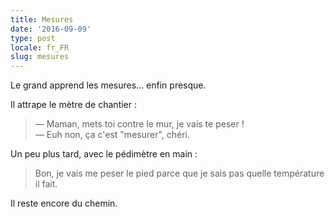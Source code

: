 ```yaml
---
title: Mesures
date: '2016-09-09'
type: post
locale: fr_FR
slug: mesures
---
```


Le grand apprend les mesures… enfin presque.

<!-- more -->

Il attrape le mètre de chantier :

> — Maman, mets toi contre le mur, je vais te peser !  
> — Euh non, ça c'est "mesurer", chéri.

Un peu plus tard, avec le pédimètre en main :

> Bon, je vais me peser le pied parce que je sais pas quelle température il fait.

Il reste encore du chemin.
